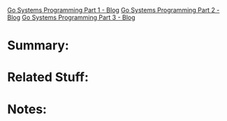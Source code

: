 [Go Systems Programming Part 1 - Blog](https://golangdocs.com/system-programming-in-go-1)
[Go Systems Programming Part 2 - Blog](https://golangdocs.com/system-programming-in-go-2)
[Go Systems Programming Part 3 - Blog](https://golangdocs.com/system-programming-in-go-3)
# Summary:
# Related Stuff:
# Notes: